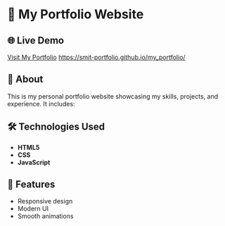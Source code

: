 # 🚀 My Portfolio Website  

## 🌐 Live Demo  
[Visit My Portfolio](#) https://smit-portfolio.github.io/my_portfolio/

## 📖 About  
This is my personal portfolio website showcasing my skills, projects, and experience. It includes:  

## 🛠 Technologies Used  
- **HTML5**  
- **CSS**  
- **JavaScript** 

## 🎨 Features  
- Responsive design  
- Modern UI  
- Smooth animations  
